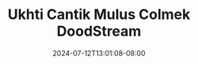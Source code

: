 --- 
title: "Ukhti Cantik Mulus Colmek  DoodStream"
description: "nonton bokeh Ukhti Cantik Mulus Colmek  DoodStream     baru"
date: 2024-07-12T13:01:08-08:00
file_code: "mkfggniqg653"
draft: false
cover: "d3uv5kz5783b01z7.jpg"
tags: ["Ukhti", "Cantik", "Mulus", "Colmek", "DoodStream", "bokep-indo", "bokep-viral", "bokep-ig"]
length: 186
fld_id: "1391199"
foldername: ".RARAHUKHTIHIJAB35Video"
categories: [".RARAHUKHTIHIJAB35Video"]
views: 156
---